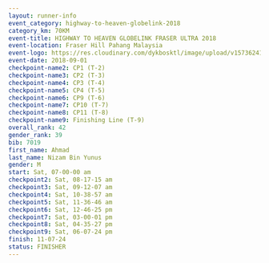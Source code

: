 ```yaml
---
layout: runner-info 
event_category: highway-to-heaven-globelink-2018 
category_km: 70KM 
event-title: HIGHWAY TO HEAVEN GLOBELINK FRASER ULTRA 2018 
event-location: Fraser Hill Pahang Malaysia 
event-logo: https://res.cloudinary.com/dykbosktl/image/upload/v1573624145/Logo/download_nnzjlh.png 
event-date: 2018-09-01 
checkpoint-name2: CP1 (T-2) 
checkpoint-name3: CP2 (T-3) 
checkpoint-name4: CP3 (T-4) 
checkpoint-name5: CP4 (T-5) 
checkpoint-name6: CP9 (T-6) 
checkpoint-name7: CP10 (T-7) 
checkpoint-name8: CP11 (T-8) 
checkpoint-name9: Finishing Line (T-9) 
overall_rank: 42
gender_rank: 39
bib: 7019
first_name: Ahmad
last_name: Nizam Bin Yunus
gender: M
start: Sat, 07-00-00 am
checkpoint2: Sat, 08-17-15 am
checkpoint3: Sat, 09-12-07 am
checkpoint4: Sat, 10-38-57 am
checkpoint5: Sat, 11-36-46 am
checkpoint6: Sat, 12-46-25 pm
checkpoint7: Sat, 03-00-01 pm
checkpoint8: Sat, 04-35-27 pm
checkpoint9: Sat, 06-07-24 pm
finish: 11-07-24
status: FINISHER
---
```

